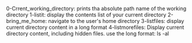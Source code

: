 0-Crrent_working_directory: prints tha absolute path name of the working directory
1-listit: display the contents list of your current directory
2-bring_me_home: navigate to the user's home directory
3-listfiles: display current directory content in a long format
4-listmorefiles: Display current directory content, including hidden files. use the long format: ls -al
